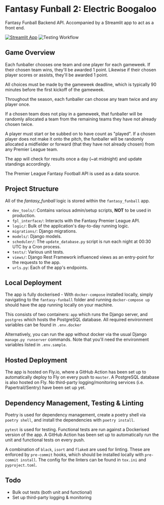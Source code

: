# Fantasy Funball 2: Electric Boogaloo

Fantasy Funball Backend API. Accompanied by a Streamlit app to act as a front end.


[![Streamlit App](https://static.streamlit.io/badges/streamlit_badge_black_white.svg)](https://fantasy-funball.streamlit.app/)
![Testing Workflow](https://github.com/p-ml/fantasy_funball/actions/workflows/testing_workflow.yml/badge.svg)


## Game Overview
Each funballer chooses one team and one player for each gameweek. If their chosen team wins, they'll be 
awarded 1 point. Likewise if their chosen player scores or assists, they'll be awarded 1 point.

All choices must be made by the gameweek deadline, which is typically 90 minutes before the first kickoff
of the gameweek.

Throughout the season, each funballer can choose any team twice and any player once.

If a chosen team does not play in a gameweek, that funballer will be randomly allocated a team from the 
remaining teams they have not already chosen twice.

A player must start or be subbed on to have count as "played". If a chosen player does not make it onto 
the pitch, the funballer will be randomly allocated a midfielder or forward (that they have not already chosen) 
from any Premier League team.

The app will check for results once a day (~at midnight) and update standings accordingly.

The Premier League Fantasy Football API is used as a data source.


## Project Structure
All of the _fantasy_funball_ logic is stored within the `fantasy_funball` app.
- `dev_tools/`: Contains various admin/setup scripts, **NOT** to be used in production.
- `fpl_interface/`: Interacts with the Fantasy Premier League API.
- `logic/`: Bulk of the application's day-to-day running logic.
- `migrations/`: Django migrations.
- `models/`: Django models.
- `scheduler/`: The `update_database.py` script is run each night at 00:30 UTC by a Cron process.
- `tests/`: Various unit tests.
- `views/`: Django Rest Framework influenced views as an entry-point for the requests to the app.
- `urls.py`: Each of the app's endpoints.


## Local Deployment
The app is fully dockerised - With `docker-compose` installed locally, simply navigating to the `fantasy-funball`
folder and running `docker-compose up` should have the app running locally on your machine.

This consists of two containers: `app` which runs the Django server, and `postgres` which hosts the PostgreSQL database.
All required environment variables can be found in `.env.docker`

Alternatively, you can run the app without docker via the usual Django `manage.py runserver` commands. Note that you'll need
the environment variables listed in `.env.sample`.

## Hosted Deployment
The app is hosted on Fly.io, where a GitHub Action has been set up to automatically deploy to Fly on every push to `master`.
A PostgreSQL database is also hosted on Fly. No third-party logging/monitoring services (i.e. Papertrail/Sentry) have been set up yet.


## Dependency Management, Testing & Linting
Poetry is used for dependency management, create a poetry shell via `poetry shell`, and install the dependencies with `poetry install`.

`pytest` is used for testing. Functional tests are run against a Dockerised version of the app. A GitHub Action has been set up
to automatically run the unit and functional tests on every push.

A combination of `black`, `isort` and `flake8` are used for linting. These are enforced by `pre-commit` hooks, which should be installed 
locally with `pre-commit install`. The config for the linters can be found in `tox.ini` and `pyproject.toml`.

## Todo
- Bulk out tests (both unit and functional)
- Set up third-party logging & monitoring
